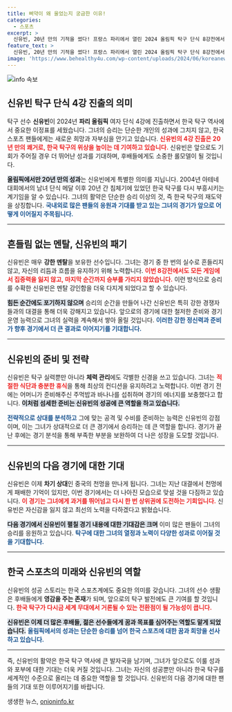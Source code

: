 ```yaml
---
title: 삐약이 왜 울었는지 궁금한 이유!
categories:
  - 스포츠
excerpt: >
  신유빈, 20년 만의 기적을 썼다! 프랑스 파리에서 열린 2024 올림픽 탁구 단식 8강전에서 일본의 히라노 미우를 상대로 짜릿한 역전승으로 4강으로 진출했다. 경기를 마친 후 흘린 안도의 눈물과 함께, 한국 탁구 역사에 새로운 페이지를 열었다. 다음 상대는 중국의 강력한 선수, 천멍이다.
feature_text: >
  신유빈, 20년 만의 기적을 썼다! 프랑스 파리에서 열린 2024 올림픽 탁구 단식 8강전에서 일본의 히라노 미우를 상대로 짜릿한 역전승으로 4강으로 진출했다. 경기를 마친 후 흘린 안도의 눈물과 함께, 한국 탁구 역사에 새로운 페이지를 열었다. 다음 상대는 중국의 강력한 선수, 천멍이다.
image: 'https://www.behealthy4u.com/wp-content/uploads/2024/06/koreanews.jpg'
---
```


<p><img src="https://www.behealthy4u.com/wp-content/uploads/2024/06/koreanews.jpg" alt="info 속보" /></p>

<h2 data-ke-size="size26">신유빈 탁구 단식 4강 진출의 의미</h2>

<p data-ke-size="size16">탁구 선수 <b>신유빈</b>이 2024년 <b>파리 올림픽</b> 여자 단식 4강에 진출하면서 한국 탁구 역사에서 중요한 이정표를 세웠습니다. 그녀의 승리는 단순한 개인의 성과에 그치지 않고, 한국 스포츠 팬들에게는 새로운 희망과 자부심을 안기고 있습니다. <b><span style="color: #ee2323;">신유빈의 4강 진출은 20년 만의 쾌거로, 한국 탁구의 위상을 높이는 데 기여하고 있습니다.</span></b> 신유빈은 앞으로도 기회가 주어질 경우 더 뛰어난 성과를 기대하며, 후배들에게도 소중한 롤모델이 될 것입니다.</p>

<p data-ke-size="size16"><b><span style="background-color: #21538527;">올림픽에서만 20년 만의 성과</span></b>는 신유빈에게 특별한 의미를 지닙니다. 2004년 아테네 대회에서의 남녀 단식 메달 이후 20년 간 침체기에 있었던 한국 탁구를 다시 부흥시키는 계기임을 알 수 있습니다. 그녀의 활약은 단순한 승리 이상의 것, 즉 한국 탁구의 재도약을 상징합니다. <b><span style="color: #1a5490;">국내외로 많은 팬들의 응원과 기대를 받고 있는 그녀의 경기가 앞으로 어떻게 이어질지 주목됩니다.</span></b></p>

<hr>

<h2 data-ke-size="size26">흔들림 없는 멘탈, 신유빈의 패기</h2>

<p data-ke-size="size16">신유빈은 매우 <b>강한 멘탈</b>을 보유한 선수입니다. 그녀는 경기 중 한 번의 실수로 흔들리지 않고, 자신의 리듬과 흐름을 유지하기 위해 노력합니다. <b><span style="color: #ee2323;">이번 8강전에서도 모든 게임에서 집중력을 잃지 않고, 마지막 순간까지 승부를 가리지 않았습니다.</span></b> 이런 방식으로 승리를 수확한 신유빈은 멘탈 강인함을 더욱 다지게 되었다고 할 수 있습니다.</p>

<p data-ke-size="size16"><b><span style="background-color: #21538527;">힘든 순간에도 포기하지 않으며</span></b> 승리의 순간을 만들어 나간 신유빈은 특히 강한 경쟁자들과의 대결을 통해 더욱 강해지고 있습니다. 앞으로의 경기에 대한 철저한 준비와 경기 운영 능력으로 그녀의 실력을 계속해서 쌓아 올릴 것입니다. <b><span style="color: #1a5490;">이러한 강한 정신력과 준비가 향후 경기에서 더 큰 결과로 이어지기를 기대합니다.</span></b></p>

<hr>

<h2 data-ke-size="size26">신유빈의 준비 및 전략</h2>

<p data-ke-size="size16">신유빈은 탁구 실력뿐만 아니라 <b>체력 관리</b>에도 각별한 신경을 쓰고 있습니다. 그녀는 <b><span style="color: #ee2323;">적절한 식단과 충분한 휴식</span></b>을 통해 최상의 컨디션을 유지하려고 노력합니다. 이번 경기 전에는 어머니가 준비해주신 주먹밥과 바나나를 섭취하며 경기의 에너지를 보충했다고 합니다. <b><span style="background-color: #21538527;">이처럼 섬세한 준비는 신유빈의 성공에 큰 역할을 하고 있습니다.</span></b></p>

<p data-ke-size="size16"><b><span style="color: #1a5490;">전략적으로 상대를 분석하고</span></b> 그에 맞는 공격 및 수비를 준비하는 능력은 신유빈의 강점이며, 이는 그녀가 상대적으로 더 큰 경기에서 승리하는 데 큰 역할을 합니다. 경기가 끝난 후에는 경기 분석을 통해 부족한 부분을 보완하여 더 나은 성장을 도모할 것입니다.</p>

<hr>

<h2 data-ke-size="size26">신유빈의 다음 경기에 대한 기대</h2>

<p data-ke-size="size16">신유빈은 이제 <b>차기 상대</b>인 중국의 천멍을 만나게 됩니다. 그녀는 지난 대결에서 천멍에게 패배한 기억이 있지만, 이번 경기에서는 더 나아진 모습으로 맞설 것을 다짐하고 있습니다. <b><span style="color: #ee2323;">이 경기는 그녀에게 과거를 뛰어넘고 다시 한 번 상위권에 도전하는 기회입니다.</span></b> 신유빈은 자신감을 잃지 않고 최선의 노력을 다하겠다고 밝혔습니다.</p>

<p data-ke-size="size16"><b><span style="background-color: #21538527;">다음 경기에서 신유빈이 펼칠 경기 내용에 대한 기대감은 크며</span></b> 이미 많은 팬들이 그녀의 승리를 응원하고 있습니다. <b><span style="color: #1a5490;">탁구에 대한 그녀의 열정과 노력이 다양한 성과로 이어질 것을 기대합니다.</span></b></p>

<hr> 

<h2 data-ke-size="size26">한국 스포츠의 미래와 신유빈의 역할</h2>

<p data-ke-size="size16">신유빈의 성공 스토리는 한국 스포츠계에도 중요한 의미를 갖습니다. 그녀의 선수 생활은 후배들에게 <b>영감을 주는 존재</b>가 되며, 앞으로의 탁구 발전에도 큰 기여를 할 것입니다. <b><span style="color: #ee2323;">한국 탁구가 다시금 세계 무대에서 거론될 수 있는 전환점이 될 가능성이 큽니다.</span></b></p>

<p data-ke-size="size16"><b><span style="background-color: #21538527;">신유빈은 이제 더 많은 후배들, 젊은 선수들에게 꿈과 목표를 심어주는 역할도 맡게 되었습니다.</span></b> <b><span style="color: #1a5490;">올림픽에서의 성과는 단순한 승리를 넘어 한국 스포츠에 대한 꿈과 희망을 선사하고 있습니다.</span></b></p>

<hr>

<p data-ke-size="size16">즉, 신유빈의 활약은 한국 탁구 역사에 큰 발자국을 남기며, 그녀가 앞으로도 이룰 성과와 포부에 대한 기대는 더욱 커질 것입니다. 그녀는 자신의 성공뿐만 아니라 한국 탁구를 세계적인 수준으로 올리는 데 중요한 역할을 할 것입니다. 신유빈의 다음 경기에 대한 팬들의 기대 또한 이루어지기를 바랍니다.</p>
생생한 뉴스, <a href="https://onioninfo.kr" rel="dofollow">onioninfo.kr</a>


